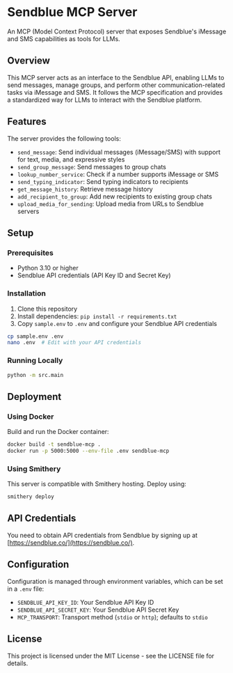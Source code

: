 # Sendblue MCP Server

An MCP (Model Context Protocol) server that exposes Sendblue's iMessage and SMS capabilities as tools for LLMs.

## Overview

This MCP server acts as an interface to the Sendblue API, enabling LLMs to send messages, manage groups, and perform other communication-related tasks via iMessage and SMS. It follows the MCP specification and provides a standardized way for LLMs to interact with the Sendblue platform.

## Features

The server provides the following tools:

- `send_message`: Send individual messages (iMessage/SMS) with support for text, media, and expressive styles
- `send_group_message`: Send messages to group chats
- `lookup_number_service`: Check if a number supports iMessage or SMS
- `send_typing_indicator`: Send typing indicators to recipients
- `get_message_history`: Retrieve message history
- `add_recipient_to_group`: Add new recipients to existing group chats
- `upload_media_for_sending`: Upload media from URLs to Sendblue servers

## Setup

### Prerequisites

- Python 3.10 or higher
- Sendblue API credentials (API Key ID and Secret Key)

### Installation

1. Clone this repository
2. Install dependencies: `pip install -r requirements.txt`
3. Copy `sample.env` to `.env` and configure your Sendblue API credentials

```sh
cp sample.env .env
nano .env  # Edit with your API credentials
```

### Running Locally

```sh
python -m src.main
```

## Deployment

### Using Docker

Build and run the Docker container:

```sh
docker build -t sendblue-mcp .
docker run -p 5000:5000 --env-file .env sendblue-mcp
```

### Using Smithery

This server is compatible with Smithery hosting. Deploy using:

```sh
smithery deploy
```

## API Credentials

You need to obtain API credentials from Sendblue by signing up at [https://sendblue.co/](https://sendblue.co/).

## Configuration

Configuration is managed through environment variables, which can be set in a `.env` file:

- `SENDBLUE_API_KEY_ID`: Your Sendblue API Key ID
- `SENDBLUE_API_SECRET_KEY`: Your Sendblue API Secret Key
- `MCP_TRANSPORT`: Transport method (`stdio` or `http`); defaults to `stdio`

## License

This project is licensed under the MIT License - see the LICENSE file for details.